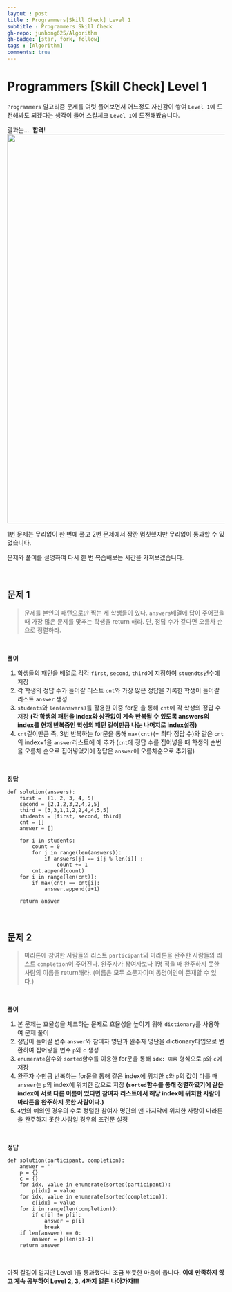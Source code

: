 ```yaml
---
layout : post
title : Programmers[Skill Check] Level 1
subtitle : Programmers Skill Check
gh-repo: junhong625/Algorithm
gh-badge: [star, fork, follow]
tags : [Algorithm]
comments: true
---
```

# Programmers [Skill Check] Level 1

`Programmers` 알고리즘 문제를 여럿 풀어보면서 어느정도 자신감이 쌓여 `Level 1`에 도전해봐도 되겠다는 생각이 들어 스킬체크 `Level 1`에 도전해봤습니다.

결과는.... **합격**!
<img width="900" src="https://user-images.githubusercontent.com/83000975/162741994-5d63b894-8f96-402b-bb53-722bc8ae50b3.png">

1번 문제는 무리없이 한 번에 풀고 2번 문제에서 잠깐 멈칫했지만 무리없이 통과할 수 있었습니다.

문제와 풀이를 설명하여 다시 한 번 복습해보는 시간을 가져보겠습니다.

<br>

## 문제 1
> 문제를 본인의 패턴으로만 찍는 세 학생들이 있다. `answers`배열에 답이 주어졌을 때 가장 많은 문제를 맞추는 학생을 return 해라. 단, 정답 수가 같다면 오름차 순으로 정렬하라.

<br>

**풀이**
1. 학생들의 패턴을 배열로 각각 `first`, `second`, `third`에 지정하여 `stuendts`변수에 저장
2. 각 학생의 정답 수가 들어갈 리스트 `cnt`와 가장 많은 정답을 기록한 학생이 들어갈 리스트 `answer` 생성
3. `students`와 `len(answers)`를 활용한 이중 for문 을 통해 `cnt`에 각 학생의 정답 수 저장 **(각 학생의 패턴을 index와 상관없이 계속 반복될 수 있도록 answers의 index를 현재 반복중인 학생의 패턴 길이만큼 나눈 나머지로 index설정)**
4. `cnt`길이만큼 즉, 3번 반복하는 for문을 통해 `max(cnt)`(= 최다 정답 수)와 같은 `cnt`의 index+1을 `answer`리스트에 에 추가 (`cnt`에 정답 수를 집어넣을 때 학생의 순번을 오름차 순으로 집어넣었기에 정답은 `answer`에 오름차순으로 추가됨)
<br>

**정답**
```
def solution(answers):
    first =  [1, 2, 3, 4, 5]
    second = [2,1,2,3,2,4,2,5]
    third = [3,3,1,1,2,2,4,4,5,5]
    students = [first, second, third]
    cnt = []
    answer = []

    for i in students:
        count = 0
        for j in range(len(answers)):
            if answers[j] == i[j % len(i)] :
                count += 1
        cnt.append(count)
    for i in range(len(cnt)):
        if max(cnt) == cnt[i]:
            answer.append(i+1)

    return answer
```
<br>

## 문제 2
> 마라톤에 참여한 사람들의 리스트 `participant`와 마라톤을 완주한 사람들의 리스트 `completion`이 주어진다. 완주자가 참여자보다 1명 적을 때 완주하지 못한 사람의 이름을 return해라. (이름은 모두 소문자이며 동명이인이 존재할 수 있다.)

<br>

**풀이**
1. 본 문제는 효율성을 체크하는 문제로 효율성을 높이기 위해 `dictionary`를 사용하여 문제 풀이
2. 정답이 들어갈 변수 `answer`와 참여자 명단과 완주자 명단을 dictionary타입으로 변환하여 집어넣을 변수 `p`와 `c` 생성
3. `enumerate`함수와 `sorted`함수를 이용한 for문을 통해 `idx: 이름` 형식으로 `p`와 `c`에 저장
4. 완주자 수만큼 반복하는 for문을 통해 같은 index에 위치한 `c`와 `p`의 값이 다를 때 `answer`는 `p`의 index에 위치한 값으로 저장 **(`sorted`함수를 통해 정렬하였기에 같은 index에 서로 다른 이름이 있다면 참여자 리스트에서 해당 index에 위치한 사람이 마라톤을 완주하지 못한 사람이다.)** 
5. `4`번의 예외인 경우의 수로 정렬한 참여자 명단의 맨 마지막에 위치한 사람이 마라톤을 완주하지 못한 사람일 경우의 조건문 설정

<br>

**정답**
```
def solution(participant, completion):
    answer = ''
    p = {}
    c = {}
    for idx, value in enumerate(sorted(participant)):
        p[idx] = value
    for idx, value in enumerate(sorted(completion)):
        c[idx] = value
    for i in range(len(completion)):
        if c[i] != p[i]:
            answer = p[i]
            break
    if len(answer) == 0:
        answer = p[len(p)-1]
    return answer
```

<br>

아직 갈길이 멀지만 Level 1을 통과했다니 조금 뿌듯한 마음이 듭니다. 
**이에 만족하지 않고 계속 공부하여 Level 2, 3, 4까지 얼른 나아가자!!!**
